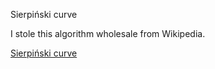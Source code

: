 Sierpiński curve

I stole this algorithm wholesale from Wikipedia.

[Sierpiński curve](https://en.wikipedia.org/wiki/Sierpiński_curve)
